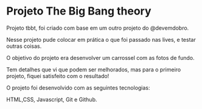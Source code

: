 # Projeto The Big Bang theory

Projeto tbbt, foi criado com base em um outro projeto do @devemdobro.

Nesse projeto pude colocar em prática o que foi passado nas lives, e testar outras coisas.

O objetivo do projeto era desenvolver um carrossel com as fotos de fundo.

Tem detalhes que vi que podem ser melhorados, mas para o primeiro projeto, fiquei satisfeito com o resultado!

O projeto foi desenvolvido com as seguintes tecnologias:

HTML,CSS, Javascript, Git e Github.